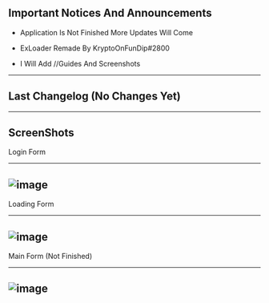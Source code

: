 Important Notices And Announcements
------------------------------------------------------------------------------------------------------------
- Application Is Not Finished More Updates Will Come

- ExLoader Remade By KryptoOnFunDip#2800

- I Will Add //Guides And Screenshots

-------------------------------------------------------------------------------------------------------------
Last Changelog (No Changes Yet)
-------------------------------------------------------------------------------------------------------------

-------------------------------------------------------------------------------------------------------------
ScreenShots
-------------------------------------------------------------------------------------------------------------

Login Form

-------------------------------------------------------------------------------------------------------------
![image](https://user-images.githubusercontent.com/83477843/143782139-4acd3c44-4855-47bc-bb28-7caefe199212.png)
-------------------------------------------------------------------------------------------------------------

Loading Form

-------------------------------------------------------------------------------------------------------------
![image](https://user-images.githubusercontent.com/83477843/143782167-8414924d-906b-4b12-b240-4af295e3e94f.png)
-------------------------------------------------------------------------------------------------------------

Main Form (Not Finished)

-------------------------------------------------------------------------------------------------------------
![image](https://user-images.githubusercontent.com/83477843/143782181-a38dfe6e-b90f-4fc7-be87-76c1da37a863.png)
-------------------------------------------------------------------------------------------------------------
